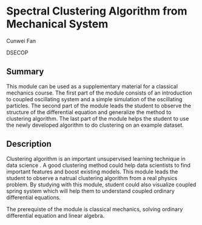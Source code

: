 # Spectral Clustering Algorithm from Mechanical System

Cunwei Fan

DSECOP

## Summary

This module can be used as a supplementary material for a classical mechanics course. The first part of the module consists of an introduction to coupled oscillating system and a simple simulation of the oscillating particles. The second part of the module leads the student to observe the structure of the differential equation and generalize the method to clustering algorithm. The last part of the module helps the student to use the newly developed algorithm to do clustering on an example dataset. 

## Description

Clustering algorithm is an important unsupervised learning technique in data science . A good clustering method could help data scientists to find  important features and boost existing models.  This module leads the student to observe a natrual clustering algorithm from a real physics problem. By studying with this module, student could also visualize coupled spring system which will help them to understand coupled ordinary differential equations. 

The prerequiste of the module is classical mechanics, solving ordinary differential equation and linear algebra. 

 
